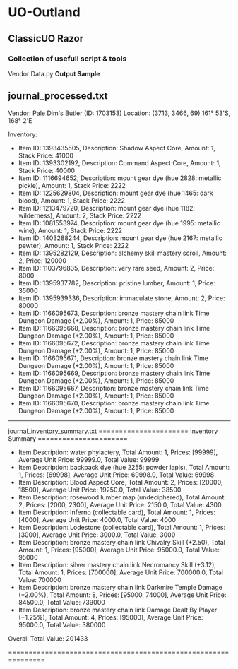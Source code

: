 # UO-Outland
## ClassicUO Razor
### Collection of usefull script & tools

Vendor Data.py     **Output Sample**

journal_processed.txt
--------------------------------------------------
Vendor: Pale Dim's Butler (ID: 1703153)
Location: (3713, 3466, 69) 161° 53'S, 168° 2'E

Inventory:
  - Item ID: 1393435505, Description: Shadow Aspect Core, Amount: 1, Stack Price: 41000
  - Item ID: 1393302192, Description: Command Aspect Core, Amount: 1, Stack Price: 40000
  - Item ID: 1116694652, Description: mount gear dye (hue 2828: metallic pickle), Amount: 1, Stack Price: 2222
  - Item ID: 1225629804, Description: mount gear dye (hue 1465: dark blood), Amount: 1, Stack Price: 2222
  - Item ID: 1213479720, Description: mount gear dye (hue 1182: wilderness), Amount: 2, Stack Price: 2222
  - Item ID: 1081553974, Description: mount gear dye (hue 1995: metallic wine), Amount: 1, Stack Price: 2222
  - Item ID: 1403288244, Description: mount gear dye (hue 2167: metallic pewter), Amount: 1, Stack Price: 2222
  - Item ID: 1395282129, Description: alchemy skill mastery scroll, Amount: 2, Price: 120000
  - Item ID: 1103796835, Description: very rare seed, Amount: 2, Price: 8000
  - Item ID: 1395937782, Description: pristine lumber, Amount: 1, Price: 35000
  - Item ID: 1395939336, Description: immaculate stone, Amount: 2, Price: 80000
  - Item ID: 1166095673, Description: bronze mastery chain link Time Dungeon Damage (+2.00%), Amount: 1, Price: 85000
  - Item ID: 1166095668, Description: bronze mastery chain link Time Dungeon Damage (+2.00%), Amount: 1, Price: 85000
  - Item ID: 1166095672, Description: bronze mastery chain link Time Dungeon Damage (+2.00%), Amount: 1, Price: 85000
  - Item ID: 1166095671, Description: bronze mastery chain link Time Dungeon Damage (+2.00%), Amount: 1, Price: 85000
  - Item ID: 1166095669, Description: bronze mastery chain link Time Dungeon Damage (+2.00%), Amount: 1, Price: 85000
  - Item ID: 1166095667, Description: bronze mastery chain link Time Dungeon Damage (+2.00%), Amount: 1, Price: 85000
  - Item ID: 1166095670, Description: bronze mastery chain link Time Dungeon Damage (+2.00%), Amount: 1, Price: 85000
--------------------------------------------------



journal_inventory_summary.txt
====================== Inventory Summary ======================

- Item Description: water phylactery, Total Amount: 1, Prices: [99999], Average Unit Price: 99999.0, Total Value: 99999
- Item Description: backpack dye (hue 2255: powder lapis), Total Amount: 1, Prices: [69998], Average Unit Price: 69998.0, Total Value: 69998
- Item Description: Blood Aspect Core, Total Amount: 2, Prices: [20000, 18500], Average Unit Price: 19250.0, Total Value: 38500
- Item Description: rosewood lumber map (undeciphered), Total Amount: 2, Prices: [2000, 2300], Average Unit Price: 2150.0, Total Value: 4300
- Item Description: Inferno (collectable card), Total Amount: 1, Prices: [4000], Average Unit Price: 4000.0, Total Value: 4000
- Item Description: Lodestone (collectable card), Total Amount: 1, Prices: [3000], Average Unit Price: 3000.0, Total Value: 3000
- Item Description: bronze mastery chain link Chivalry Skill (+2.50), Total Amount: 1, Prices: [95000], Average Unit Price: 95000.0, Total Value: 95000
- Item Description: silver mastery chain link Necromancy Skill (+3.12), Total Amount: 1, Prices: [700000], Average Unit Price: 700000.0, Total Value: 700000
- Item Description: bronze mastery chain link Darkmire Temple Damage (+2.00%), Total Amount: 8, Prices: [95000, 74000], Average Unit Price: 84500.0, Total Value: 739000
- Item Description: bronze mastery chain link Damage Dealt By Player (+1.25%), Total Amount: 4, Prices: [95000], Average Unit Price: 95000.0, Total Value: 380000 

Overall Total Value: 201433

===============================================================